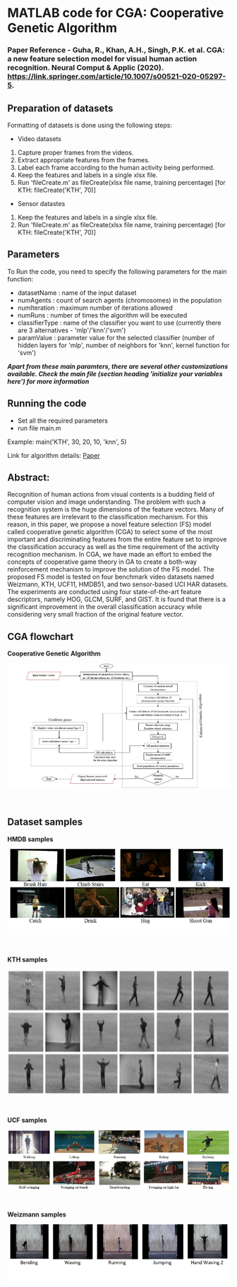 # MATLAB code for CGA: Cooperative Genetic Algorithm

### Paper Reference - Guha, R., Khan, A.H., Singh, P.K. et al. CGA: a new feature selection model for visual human action recognition. Neural Comput & Applic (2020). https://link.springer.com/article/10.1007/s00521-020-05297-5.

## Preparation of datasets

Formatting of datasets is done using the following steps:

* Video datasets
1. Capture proper frames from the videos.
2. Extract appropriate features from the frames.
3. Label each frame according to the human activity being performed.
4. Keep the features and labels in a single xlsx file.
5. Run 'fileCreate.m' as fileCreate(xlsx file name, training percentage) [for KTH: fileCreate('KTH', 70)]

* Sensor datastes
1. Keep the features and labels in a single xlsx file.
2. Run 'fileCreate.m' as fileCreate(xlsx file name, training percentage) [for KTH: fileCreate('KTH', 70)]

## Parameters

To Run the code, you need to specify the following parameters for the main function:
* datasetName : name of the input dataset 
* numAgents : count of search agents (chromosomes) in the population
* numIteration : maximum number of iterations allowed
* numRuns : number of times the algorithm will be executed
* classifierType : name of the classifier you want to use (currently there are 3 alternatives - 'mlp'/'knn'/'svm')
* paramValue : parameter value for the selected classifier (number of hidden layers for 'mlp', number of neighbors for 'knn', kernel function for 'svm')

***Apart from these main paramters, there are several other customizations available. Check the main file (section heading 'initialize your variables here') for more information***



## Running the code
* Set all the required parameters
* run file main.m

Example: main('KTH', 30, 20, 10, 'knn', 5)

Link for algorithm details: [Paper](https://link.springer.com/article/10.1007/s00521-020-05297-5)

## Abstract:

Recognition of human actions from visual contents is a budding field of computer vision and image understanding. The problem with such a recognition system is the huge dimensions of the feature vectors. Many of these features are irrelevant to the classification mechanism. For this reason, in this paper, we propose a novel feature selection (FS) model called cooperative genetic algorithm (CGA) to select some of the most important and discriminating features from the entire feature set to improve the classification accuracy as well as the time requirement of the activity recognition mechanism. In CGA, we have made an effort to embed the concepts of cooperative game theory in GA to create a both-way reinforcement mechanism to improve the solution of the FS model. The proposed FS model is tested on four benchmark video datasets named Weizmann, KTH, UCF11, HMDB51, and two sensor-based UCI HAR datasets. The experiments are conducted using four state-of-the-art feature descriptors, namely HOG, GLCM, SURF, and GIST. It is found that there is a significant improvement in the overall classification accuracy while considering very small fraction of the original feature vector.

## CGA flowchart

<b>Cooperative Genetic Algorithm</span></b><br>
<p align="center">  
  <img src="https://github.com/Ritam-Guha/CGA/blob/master/Images/CGA.png">
</p><br>

## Dataset samples

<b>HMDB samples</span></b><br>
<p align="center">  
  <img src="https://github.com/Ritam-Guha/CGA/blob/master/Images/HMDB%20samples.png">
</p><br>
  

<b>KTH samples</span></b><br>
<p align="center">  
  <img src="https://github.com/Ritam-Guha/CGA/blob/master/Images/KTH%20samples.png">
</p><br>


<b>UCF samples</span></b><br>
<p align="center">  
  <img src="https://github.com/Ritam-Guha/CGA/blob/master/Images/UCF%20samples.png">
</p><br>


<b>Weizmann samples</span></b><br>
<p align="center">  
  <img src="https://github.com/Ritam-Guha/CGA/blob/master/Images/Weizmann%20samples.png">
</p><br>
